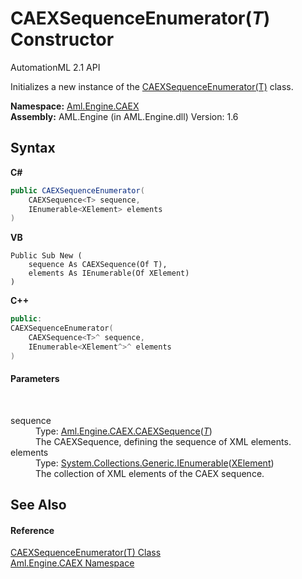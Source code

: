 # CAEXSequenceEnumerator(*T*) Constructor 
AutomationML 2.1 API 

Initializes a new instance of the <a href="T_Aml_Engine_CAEX_CAEXSequenceEnumerator_1">CAEXSequenceEnumerator(T)</a> class.

**Namespace:**&nbsp;<a href="N_Aml_Engine_CAEX">Aml.Engine.CAEX</a><br />**Assembly:**&nbsp;AML.Engine (in AML.Engine.dll) Version: 1.6

## Syntax

**C#**<br />
``` C#
public CAEXSequenceEnumerator(
	CAEXSequence<T> sequence,
	IEnumerable<XElement> elements
)
```

**VB**<br />
``` VB
Public Sub New ( 
	sequence As CAEXSequence(Of T),
	elements As IEnumerable(Of XElement)
)
```

**C++**<br />
``` C++
public:
CAEXSequenceEnumerator(
	CAEXSequence<T>^ sequence, 
	IEnumerable<XElement^>^ elements
)
```


#### Parameters
&nbsp;<dl><dt>sequence</dt><dd>Type: <a href="T_Aml_Engine_CAEX_CAEXSequence_1">Aml.Engine.CAEX.CAEXSequence</a>(<a href="T_Aml_Engine_CAEX_CAEXSequenceEnumerator_1">*T*</a>)<br />The CAEXSequence, defining the sequence of XML elements.</dd><dt>elements</dt><dd>Type: <a href="https://docs.microsoft.com/dotnet/api/system.collections.generic.ienumerable-1" target="_parent" rel="noopener noreferrer">System.Collections.Generic.IEnumerable</a>(<a href="https://docs.microsoft.com/dotnet/api/system.xml.linq.xelement" target="_parent" rel="noopener noreferrer">XElement</a>)<br />The collection of XML elements of the CAEX sequence.</dd></dl>

## See Also


#### Reference
<a href="T_Aml_Engine_CAEX_CAEXSequenceEnumerator_1">CAEXSequenceEnumerator(T) Class</a><br /><a href="N_Aml_Engine_CAEX">Aml.Engine.CAEX Namespace</a><br />